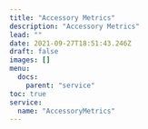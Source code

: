 ```yaml
---
title: "Accessory Metrics"
description: "Accessory Metrics"
lead: ""
date: 2021-09-27T18:51:43.246Z
draft: false
images: []
menu:
  docs:
    parent: "service"
toc: true
service:
  name: "AccessoryMetrics"
---
```

